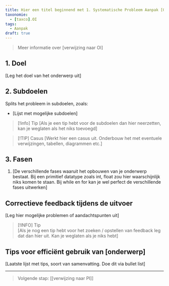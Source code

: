 ```yaml
---
title: Hier een titel beginnend met 1. Systematische Probleem Aanpak [Onderwerp]
taxonomie:
  - [taxco].OI
tags:
  - Aanpak
draft: true
---
```


> Meer informatie over [verwijzing naar OI]

## 1. Doel
[Leg het doel van het onderwerp uit]

## 2. Subdoelen
Splits het probleem in subdoelen, zoals:
  - [Lijst met mogelijke subdoelen]

> [!info] Tip 
> [Als je een tip hebt voor de subdoelen dan hier neerzetten, kan je weglaten als het niks toevoegd]

>[!TIP] Casus
> [Werkt hier een casus uit. Onderbouw het met eventuele verwijzingen, tabellen, diagrammen etc.]

## 3. Fasen
1. [De verschillende fases waaruit het opbouwen van je onderwerp bestaat. Bij een primitief datatype zoals int, float zou hier waarschijnlijk niks komen te staan. Bij while en for kan je wel perfect de verschillende fases uitwerken]

## Correctieve feedback tijdens de uitvoer
[Leg hier mogelijke problemen of aandachtspunten uit]

> [!INFO] Tip  
> [Als je nog een tip hebt voor het zoeken / opstellen van feedback leg dat dan hier uit. Kan je weglaten als je niks hebt]

## Tips voor efficiënt gebruik van [onderwerp]
[Laatste lijst met tips, soort van samenvatting. Doe dit via bullet list]

---

> Volgende stap: [[verwijzing naar PI]]


